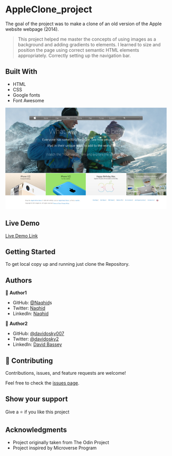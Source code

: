 # AppleClone_project


The goal of the project was to make a clone of an old version of the Apple website webpage (2014).

> This project helped me master the concepts of using images as a background and adding gradients to elements.
> I learned to size and position the page using correct semantic HTML elements appropriately.
> Correctly setting up the navigation bar.


## Built With
- HTML
- CSS
- Google fonts
- Font Awesome

 <img src="./images/project-screen.jpg"> 


## Live Demo

[Live Demo Link](https://naqhid.github.io/AppleClone_project/)

## Getting Started

To get local copy up and running just clone the Repository.

## Authors

:bust_in_silhouette: **Author1**

- GitHub: [@Naqhid](https://github.com/Naqhid)s
- Twitter: [Naqhid](https://twitter.com/naqhid)
- LinkedIn: [Naqhid](https://www.linkedin.com/in/mohammed-naqhid-ab3080189/)

:bust_in_silhouette: **Author2**

- GitHub: [@davidosky007](https://github.com/davidosky007)
- Twitter: [@davidosky2](https://twitter.com/Davidosky2)
- LinkedIn: [David Bassey](https://www.linkedin.com/in/david-bassey-2b9671199/)

## :handshake: Contributing

Contributions, issues, and feature requests are welcome!

Feel free to check the [issues page](https://github.com/Naqhid/AppleClone_project/issues).

## Show your support

Give a :star: if you like this project

## Acknowledgments

- Project originally taken from The Odin Project
- Project inspired by Microverse Program



